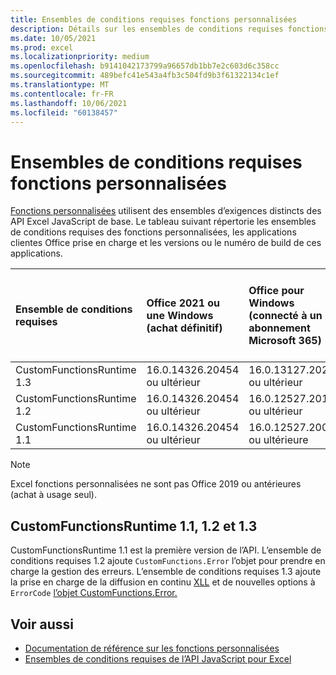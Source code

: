 ```yaml
---
title: Ensembles de conditions requises fonctions personnalisées
description: Détails sur les ensembles de conditions requises fonctions personnalisées pour Excel API JavaScript.
ms.date: 10/05/2021
ms.prod: excel
ms.localizationpriority: medium
ms.openlocfilehash: b9141042173799a96657db1bb7e2c603d6c358cc
ms.sourcegitcommit: 489befc41e543a4fb3c504fd9b3f61322134c1ef
ms.translationtype: MT
ms.contentlocale: fr-FR
ms.lasthandoff: 10/06/2021
ms.locfileid: "60138457"
---
```

# <a name="custom-functions-requirement-sets"></a>Ensembles de conditions requises fonctions personnalisées

[Fonctions personnalisées](../../excel/custom-functions-overview.md) utilisent des ensembles d’exigences distincts des API Excel JavaScript de base. Le tableau suivant répertorie les ensembles de conditions requises des fonctions personnalisées, les applications clientes Office prise en charge et les versions ou le numéro de build de ces applications.

|  Ensemble de conditions requises  |  Office 2021 ou une Windows<br>(achat définitif)  |  Office pour Windows<br>(connecté à un abonnement Microsoft 365)  |  Office sur iPad<br>(connecté à un abonnement Microsoft 365)  |  Office sur Mac<br>(connecté à un abonnement Microsoft 365)  | Office sur le web |
|:-----|:-----|:-----|:-----|:-----|:-----|
| CustomFunctionsRuntime 1.3 | 16.0.14326.20454 ou ultérieur | 16.0.13127.20296 ou ultérieur | Non pris en charge | 16.40.20081000 ou ultérieure | Juillet 2020 |
| CustomFunctionsRuntime 1.2 | 16.0.14326.20454 ou ultérieur | 16.0.12527.20194 ou ultérieur | Non pris en charge | 16.34.20020900 ou ultérieure | Janvier 2020 |
| CustomFunctionsRuntime 1.1 | 16.0.14326.20454 ou ultérieur | 16.0.12527.20092 ou ultérieure | Non pris en charge | 16.34 ou ultérieure | Mai 2019 |

> [!NOTE]
> Excel fonctions personnalisées ne sont pas Office 2019 ou antérieures (achat à usage seul).

## <a name="customfunctionsruntime-11-12-and-13"></a>CustomFunctionsRuntime 1.1, 1.2 et 1.3

CustomFunctionsRuntime 1.1 est la première version de l’API. L’ensemble de conditions requises 1.2 ajoute `CustomFunctions.Error` l’objet pour prendre en charge la gestion des erreurs. L’ensemble de conditions requises 1.3 ajoute la prise en charge de la diffusion en continu [XLL](../../excel/make-custom-functions-compatible-with-xll-udf.md#custom-function-behavior-for-xll-compatible-functions) et de nouvelles options à `ErrorCode` [l’objet CustomFunctions.Error.](/javascript/api/custom-functions-runtime/customfunctions.error)

## <a name="see-also"></a>Voir aussi

- [Documentation de référence sur les fonctions personnalisées](/javascript/api/custom-functions-runtime)
- [Ensembles de conditions requises de l’API JavaScript pour Excel](excel-api-requirement-sets.md)
